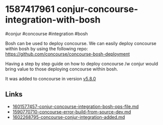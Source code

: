 # 1587417961 conjur-concourse-integration-with-bosh
#conjur #concourse #integration #bosh

Bosh can be used to deploy concourse. We can easily deploy concourse within bosh by using the following repo:
https://github.com/concourse/concourse-bosh-deployment

Having a step by step guide on how to deploy concourse /w conjur would bring value to those deploying concourse within bosh.


It was added to concourse in version [v5.8.0](1602268795-concourse-conjur-integration-added.md)

## Links
- [1601577457-conjur-concourse-integration-bosh-ops-file.md](1601577457-conjur-concourse-integration-bosh-ops-file.md)
- [1590770710-concourse-error-build-from-source-dev.md](1590770710-concourse-error-build-from-source-dev.md)
- [1602268795-concourse-conjur-integration-added.md](1602268795-concourse-conjur-integration-added.md)
